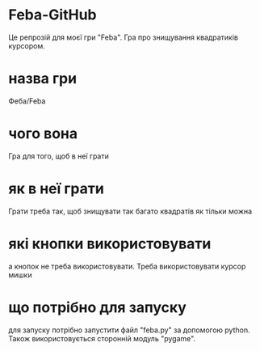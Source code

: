 # Feba-GitHub
Це репрозій для моєї гри "Feba". Гра про знищування квадратиків курсором.

# назва гри
Феба/Feba

# чого вона
Гра для того, щоб в неї грати

# як в неї грати
Грати треба так, щоб знищувати так багато квадратів як тільки можна

# які кнопки використовувати
а кнопок не треба використовувати. Треба використовувати курсор мишки

# що потрібно для запуску
для запуску потрібно запустити файл "feba.py" за допомогою python. Також використовується сторонній модуль "pygame".
